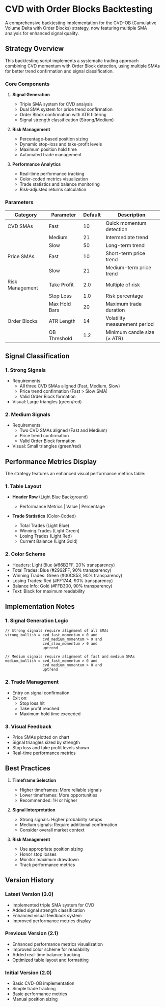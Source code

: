 # CVD with Order Blocks Backtesting

A comprehensive backtesting implementation for the CVD-OB (Cumulative Volume Delta with Order Blocks) strategy, now featuring multiple SMA analysis for enhanced signal quality.

## Strategy Overview

This backtesting script implements a systematic trading approach combining CVD momentum with Order Block detection, using multiple SMAs for better trend confirmation and signal classification.

### Core Components

1. **Signal Generation**

   - Triple SMA system for CVD analysis
   - Dual SMA system for price trend confirmation
   - Order Block confirmation with ATR filtering
   - Signal strength classification (Strong/Medium)

2. **Risk Management**

   - Percentage-based position sizing
   - Dynamic stop-loss and take-profit levels
   - Maximum position hold time
   - Automated trade management

3. **Performance Analytics**
   - Real-time performance tracking
   - Color-coded metrics visualization
   - Trade statistics and balance monitoring
   - Risk-adjusted returns calculation

### Parameters

| Category        | Parameter     | Default | Description                   |
| --------------- | ------------- | ------- | ----------------------------- |
| CVD SMAs        | Fast          | 10      | Quick momentum detection      |
|                 | Medium        | 21      | Intermediate trend            |
|                 | Slow          | 50      | Long-term trend               |
| Price SMAs      | Fast          | 10      | Short-term price trend        |
|                 | Slow          | 21      | Medium-term price trend       |
| Risk Management | Take Profit   | 2.0     | Multiple of risk              |
|                 | Stop Loss     | 1.0     | Risk percentage               |
|                 | Max Hold Bars | 20      | Maximum trade duration        |
| Order Blocks    | ATR Length    | 14      | Volatility measurement period |
|                 | OB Threshold  | 1.2     | Minimum candle size (× ATR)   |

## Signal Classification

### 1. Strong Signals

- Requirements:
  - All three CVD SMAs aligned (Fast, Medium, Slow)
  - Price trend confirmation (Fast > Slow SMA)
  - Valid Order Block formation
- Visual: Large triangles (green/red)

### 2. Medium Signals

- Requirements:
  - Two CVD SMAs aligned (Fast and Medium)
  - Price trend confirmation
  - Valid Order Block formation
- Visual: Small triangles (green/red)

## Performance Metrics Display

The strategy features an enhanced visual performance metrics table:

### 1. Table Layout

- **Header Row** (Light Blue Background)

  - Performance Metrics | Value | Percentage

- **Trade Statistics** (Color-Coded)
  - Total Trades (Light Blue)
  - Winning Trades (Light Green)
  - Losing Trades (Light Red)
  - Current Balance (Light Gold)

### 2. Color Scheme

- Headers: Light Blue (#66B2FF, 20% transparency)
- Total Trades: Blue (#2962FF, 90% transparency)
- Winning Trades: Green (#00C853, 90% transparency)
- Losing Trades: Red (#FF1744, 90% transparency)
- Balance Info: Gold (#FFB300, 90% transparency)
- Text: Black for maximum readability

## Implementation Notes

### 1. Signal Generation Logic

```pine
// Strong signals require alignment of all SMAs
strong_bullish = cvd_fast_momentum > 0 and
                 cvd_medium_momentum > 0 and
                 cvd_slow_momentum > 0 and
                 uptrend

// Medium signals require alignment of fast and medium SMAs
medium_bullish = cvd_fast_momentum > 0 and
                 cvd_medium_momentum > 0 and
                 uptrend
```

### 2. Trade Management

- Entry on signal confirmation
- Exit on:
  - Stop loss hit
  - Take profit reached
  - Maximum hold time exceeded

### 3. Visual Feedback

- Price SMAs plotted on chart
- Signal triangles sized by strength
- Stop loss and take profit levels shown
- Real-time performance metrics

## Best Practices

1. **Timeframe Selection**

   - Higher timeframes: More reliable signals
   - Lower timeframes: More opportunities
   - Recommended: 1H or higher

2. **Signal Interpretation**

   - Strong signals: Higher probability setups
   - Medium signals: Require additional confirmation
   - Consider overall market context

3. **Risk Management**
   - Use appropriate position sizing
   - Honor stop losses
   - Monitor maximum drawdown
   - Track performance metrics

## Version History

### Latest Version (3.0)

- Implemented triple SMA system for CVD
- Added signal strength classification
- Enhanced visual feedback system
- Improved performance metrics display

### Previous Version (2.1)

- Enhanced performance metrics visualization
- Improved color scheme for readability
- Added real-time balance tracking
- Optimized table layout and formatting

### Initial Version (2.0)

- Basic CVD-OB implementation
- Simple trade tracking
- Basic performance metrics
- Manual position sizing
